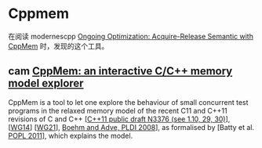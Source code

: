 # Cppmem

在阅读 modernescpp [Ongoing Optimization: Acquire-Release Semantic with CppMem](https://www.modernescpp.com/index.php/ongoing-optimization-acquire-release-semantic-with-cppmem) 时，发现的这个工具。

## cam [CppMem: an interactive C/C++ memory model explorer](http://svr-pes20-cppmem.cl.cam.ac.uk/cppmem/help.html)

CppMem is a tool to let one explore the behaviour of small concurrent test programs in the relaxed memory model of the recent C11 and C++11 revisions of C and C++ [[C++11 public draft N3376 (see 1.10, 29, 30)](http://www.open-std.org/jtc1/sc22/wg21/docs/papers/2012/n3376.pdf)], [[WG14](http://www.open-std.org/JTC1/SC22/wg14/)] [[WG21](http://www.open-std.org/jtc1/sc22/wg21/)], [Boehm and Adve, PLDI 2008](http://www.hpl.hp.com/techreports/2008/HPL-2008-56.html)], as formalised by [Batty et al. [POPL 2011\]](http://www.cl.cam.ac.uk/~pes20/cpp/), which explains the model.